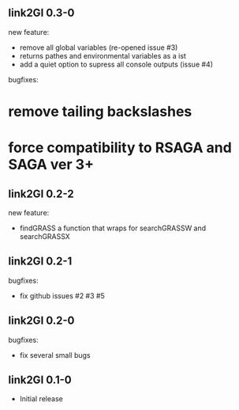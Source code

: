 ## link2GI 0.3-0

new feature:
  * remove all global variables (re-opened issue #3)
  * returns pathes and environmental variables as a ist 
  * add a quiet option to supress all console outputs (issue #4)
  
bugfixes:
  # remove tailing backslashes
  # force compatibility to RSAGA and SAGA ver 3+
  
## link2GI 0.2-2
new feature:
  * findGRASS a function that wraps for searchGRASSW and searchGRASSX
  
## link2GI 0.2-1

bugfixes:
  * fix github issues #2 #3 #5 
  
## link2GI 0.2-0

bugfixes:
  * fix several small bugs

## link2GI 0.1-0

  * Initial release
